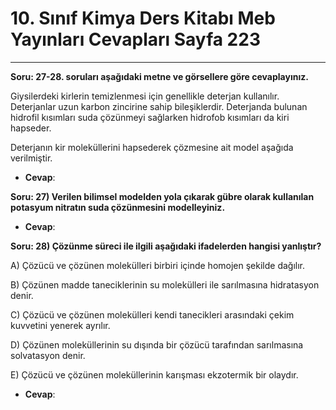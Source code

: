 # 10. Sınıf Kimya Ders Kitabı Meb Yayınları Cevapları Sayfa 223

---

**Soru: 27-28. soruları aşağıdaki metne ve görsellere göre cevaplayınız.**

Giysilerdeki kirlerin temizlenmesi için genellikle deterjan kullanılır. Deterjanlar uzun karbon zincirine sahip bileşiklerdir. Deterjanda bulunan hidrofil kısımları suda çözünmeyi sağlarken hidrofob kısımları da kiri hapseder.

 Deterjanın kir moleküllerini hapsederek çözmesine ait model aşağıda verilmiştir.

-   **Cevap**:

**Soru: 27) Verilen bilimsel modelden yola çıkarak gübre olarak kullanılan potasyum nitratın suda çözünmesini modelleyiniz.**

-   **Cevap**:

**Soru: 28) Çözünme süreci ile ilgili aşağıdaki ifadelerden hangisi yanlıştır?**

A) Çözücü ve çözünen molekülleri birbiri içinde homojen şekilde dağılır.

 B) Çözünen madde taneciklerinin su molekülleri ile sarılmasına hidratasyon denir.

 C) Çözücü ve çözünen molekülleri kendi tanecikleri arasındaki çekim kuvvetini yenerek ayrılır.

 D) Çözünen moleküllerinin su dışında bir çözücü tarafından sarılmasına solvatasyon denir.

 E) Çözücü ve çözünen moleküllerinin karışması ekzotermik bir olaydır.

-   **Cevap**: